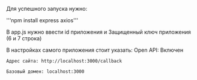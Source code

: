 Для успешного запуска нужно:

'''npm install express axios'''

В app.js нужно ввести id приложения и Защищенный ключ приложения (6 и 7 строка)

В настройках самого приложения стоит указать:
    Open API: Включен

    Адрес сайта: http://localhost:3000/callback

    Базовый домен: localhost:3000